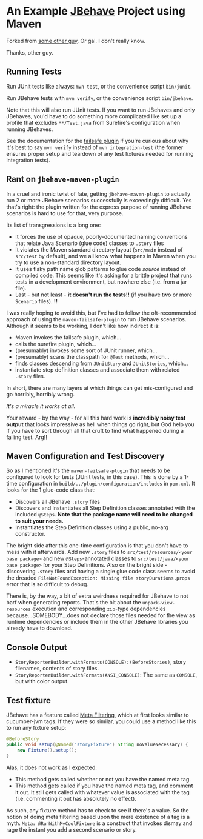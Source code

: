 # An Example  [JBehave](http://jbehave.org/) Project using Maven

Forked from [some other guy](https://github.com/masterthought/jbehave-example).  Or gal.  I don't really know.

Thanks, other guy.  


## Running Tests

Run JUnit tests like always: `mvn test`, or the convenience script `bin/junit`.

Run JBehave tests with `mvn verify`, or the convenience script `bin/jbehave`.   

Note that this will also run JUnit tests.  If you want to run JBehaves and only JBehaves, you'd have to do something
more compilcated like set up a profile that excludes `**/Test.java` from Surefire's configuration when running JBehaves.  

See the documentation for the [failsafe plugin](http://maven.apache.org/surefire/maven-failsafe-plugin/index.html) if
you're curious about why it's best to say `mvn verify` instead of `mvn integration-test` (the former ensures proper
setup and teardown of any test fixtures needed for running integration tests).


## Rant on `jbehave-maven-plugin`

In a cruel and ironic twist of fate, getting `jbehave-maven-plugin` to actually run 2 or more JBehave scenarios
successfully is exceedingly difficult.  Yes that's right: the plugin written for the express purpose of running JBehave
scenarios is hard to use for that, very purpose.

Its list of transgressions is a long one:

- It forces the use of opaque, poorly-documented naming conventions that relate Java Scenario (glue code) classes to
  `.story` files
- It violates the Maven standard directory layout (`src/main` instead of `src/test` by default), and we all know what
  happens in Maven when you try to use a non-standard directory layout.
- It uses flaky path name glob patterns to glue code *source* instead of compiled code.  This seems like it's asking for
  a brittle project that runs tests in a development environment, but nowhere else (i.e. from a jar file).
- Last - but not least - **it doesn't run the tests!!** (if you have two or more `Scenario` files).  **!!**

I was really hoping to avoid this, but I've had to follow the oft-recommended approach of using the
`maven-failsafe-plugin` to run JBehave scenarios.  Although it seems to be working, I don't like how indirect it is:

- Maven invokes the failsafe plugin, which...
- calls the surefire plugin, which...
- (presumably) invokes some sort of JUnit runner, which...
- (presumably) scans the classpath for `@Test` methods, which...
- finds classes descending from `JUnitStory` and `JUnitStories`, which...
- instantiate step definition classes and associate them with related `.story` files.

In short, there are many layers at which things can get mis-configured and go horribly, horribly wrong.

*It's a miracle it works at all.*

Your reward - by the way - for all this hard work is **incredibly noisy test output** that looks impressive as hell when
things go right, but God help you if you have to sort through all that cruft to find what happened during a failing
test.  Arg!!


## Maven Configuration and Test Discovery

So as I mentioned it's the `maven-failsafe-plugin` that needs to be configured to look for tests (JUnit tests, in this
case).  This is done by a 1-time configuration in `build/../plugin/configuration/includes` in `pom.xml`.  It looks for
the 1 glue-code class that:

- Discovers all JBehave `.story` files
- Discovers and instantiates all Step Definition classes annotated with the included `@Steps`.
  **Note that the package name will need to be changed to suit your needs.**
- Instantiates the Step Definition classes using a public, no-arg constructor.

The bright side after this one-time configuration is that you don't have to mess with it afterwards.  Add new `.story` files
to `src/test/resources/<your base package>` and new `@Steps`-annotated classes to `src/test/java/<your base package>`
for your Step Definitions.  Also on the bright side - discovering `.story` files and having a single glue code class
seems to avoid the dreaded `FileNotFoundException: Missing file storyDurations.props` error that is so difficult to
debug.

There is, by the way, a bit of extra weirdness required for JBehave to not barf when generating reports.  That's the bit
about the `unpack-view-resources` execution and corresponding `zip`-type dependencies because...SOMEBODY...does not
declare those files needed for the view as runtime dependencies or include them in the other JBehave libraries you
already have to download.


## Console Output

- `StoryReporterBuilder.withFormats(CONSOLE)`: `(BeforeStories)`, story filenames, contents of story files.
- `StoryReporterBuilder.withFormats(ANSI_CONSOLE)`: The same as `CONSOLE`, but with color output.


## Test fixture

JBehave has a feature called [Meta Filtering](http://jbehave.org/reference/stable/meta-filtering.html), which at first
looks similar to cucumber-jvm tags.  If they were so similar, you could use a method like this to run any fixture
setup:

```java
@BeforeStory
public void setup(@Named("storyFixture") String noValueNecessary) {
    new Fixture().setup();
}

```

Alas, it does not work as I expected:

- This method gets called whether or not you have the named meta tag.
- This method gets called if you have the named meta tag, and comment it out.  It still gets called with whatever
  value is associated with the tag (i.e. commenting it out has absolutely no effect).

As such, any fixture method has to check to see if there's a value.  So the notion of doing meta filtering based upon
the mere existence of a tag is a myth.  `Meta: @RunWithMyCoolFixture` is a construct that invokes dismay and rage the
instant you add a second scenario or story.
